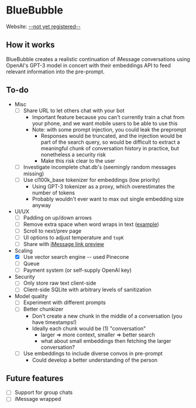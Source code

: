 # BlueBubble

Website: [--not yet registered--](https://bluebubble.ai/)

## How it works
BlueBubble creates a realistic continuation of iMessage conversations using OpenAI's GPT-3 model in concert with their embeddings API to feed relevant information into the pre-prompt.

## To-do
- Misc
	- [ ] Share URL to let others chat with your bot
		- Important feature because you can't currently train a chat from your phone, and we want mobile users to be able to use this
		- Note: with some prompt injection, you could leak the preprompt
			- Responses would be truncated, and the injection would be part of the search query, so would be difficult to extract a meaningful chunk of conversation history in practice, but nonetheless a security risk
			- Make this risk clear to the user
	- [ ] Investigate incomplete chat.db's (seemingly random messages missing)
	- [ ] Use cl100k_base tokenizer for embeddings (low priority)
		- Using GPT-3 tokenizer as a proxy, which overestimates the number of tokens
		- Probably wouldn't ever want to max out single embedding size anyway
- UI/UX
	- [ ] Padding on up/down arrows
	- [ ] Remove extra space when word wraps in text ([example](https://i.stack.imgur.com/fWKfj.png))
	- [ ] Scroll to next/prev page
	- [ ] UI options to adjust temperature and `topK`
	- [ ] Share with [iMessage link preview](https://scottbartell.com/2019/03/05/implementing-imessage-link-previews/)
- Scaling
	- [x] Use vector search engine -- used Pinecone
	- [ ] Queue
	- [ ] Payment system (or self-supply OpenAI key)
- Security
	- [ ] Only store raw text client-side
	- [ ] Client-side SQLite with arbitrary levels of sanitization
- Model quality
	- [ ] Experiment with different prompts
	- [ ] Better chunkizer
		- Don't create a new chunk in the middle of a conversation (you have timestamps!)
		- Ideally each chunk would be (1) "conversation"
			- larger => more context, smaller => better search
			- what about small embeddings then fetching the larger conversation?
	- [ ] Use embeddings to include diverse convos in pre-prompt
		- Could develop a better understanding of the person

## Future features
- [ ] Support for group chats
- [ ] iMessage wrapped
